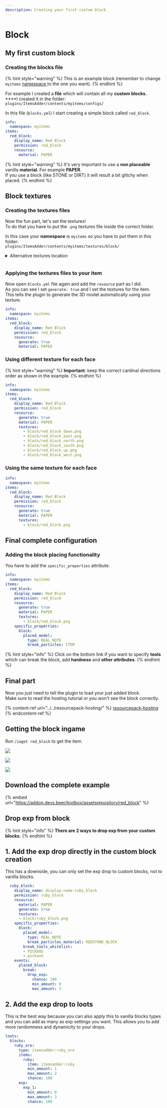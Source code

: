 ```yaml
---
description: Creating your first custom block
---
```


# Block

## My first custom block

### Creating the blocks file

{% hint style="warning" %}
This is an example block (remember to change `myitems` [namespace ](../basic-concepts/namespace.md)to the one you want).
{% endhint %}

For example I created a **file** which will contain all my **custom blocks.**\
****I created it in the folder: `plugins/ItemsAdder/contents/myitems/configs/`

In this file (`blocks.yml`) I start creating a simple block called `red_block`.

```yaml
info:
  namespace: myitems
items:
  red_block:
    display_name: Red Block
    permission: red_block
    resource:
      material: PAPER
```

{% hint style="warning" %}
It's very important to use a **non placeable** vanilla **material**. For example **PAPER**.\
If you use a block (like STONE or DIRT) it will result a bit glitchy when placed.
{% endhint %}

## Block textures

### Creating the textures files

Now the fun part, let's set the textures!\
To do that you have to put the `.png` textures file inside the correct folder.

In this case your **namespace** is `myitems` so you have to put them in this folder:\
`plugins/ItemsAdder/contents/myitems/textures/block/`

<details>

<summary>Alternative textures location</summary>

Alternatively you can put them in this folder too:\
`plugins/ItemsAdder/contents/myitems/resourcepack/assets/myitems/textures/block/`

Read more here: [folders structure](../contents-folders-structure.md)

</details>

<figure><img src="../../../.gitbook/assets/red_block_textures_preview.png" alt=""><figcaption></figcaption></figure>

### Applying the textures files to your item

Now open `blocks.yml` file again and add the `resource` part as I did.\
As you can see I set `generate: true` and I set the textures for the item.\
This tells the plugin to generate the 3D model automatically using your texture.

```yaml
info:
  namespace: myitems
items:
  red_block:
    display_name: Red Block
    permission: red_block
    resource:
      generate: true
      material: PAPER
```

### Using different texture for each face

{% hint style="warning" %}
**Important**: keep the correct cardinal directions order as shown in the example.
{% endhint %}

```yaml
info:
  namespace: myitems
items:
  red_block:
    display_name: Red Block
    permission: red_block
    resource:
      generate: true
      material: PAPER
      textures:
        - block/red_block_down.png
        - block/red_block_east.png
        - block/red_block_north.png
        - block/red_block_south.png
        - block/red_block_up.png
        - block/red_block_west.png
```

### Using the same texture for each face

```yaml
info:
  namespace: myitems
items:
  red_block:
    display_name: Red Block
    permission: red_block
    resource:
      generate: true
      material: PAPER
      textures:
        - block/red_block.png
```

## Final complete configuration

### Adding the block placing functionality

You have to add the `specific_properties` attribute.

```yaml
info:
  namespace: myitems
items:
  red_block:
    display_name: Red Block
    permission: red_block
    resource:
      generate: true
      material: PAPER
      textures:
        - block/red_block.png
    specific_properties:
      block:
        placed_model:
          type: REAL_NOTE
          break_particles: ITEM
```

{% hint style="info" %}
Click on the bottom link if you want to specify **tools** which can break the block, add **hardness** and **other attributes**.
{% endhint %}

## Final part

Now you just need to tell the plugin to load your just added block.\
Make sure to read the hosting tutorial or you won't see the block correctly.

{% content-ref url="../../resourcepack-hosting/" %}
[resourcepack-hosting](../../resourcepack-hosting/)
{% endcontent-ref %}

## Getting the block ingame

Run `/iaget red_block` to get the item.

![](../../../.gitbook/assets/image\_\(92\).png)

![](../../../.gitbook/assets/image\_\(91\).png)

![](../../../.gitbook/assets/image\_\(93\).png)

## Download the complete example&#x20;

{% embed url="https://addon.devs.beer/toolbox/assetsrepository/red_block" %}

## Drop exp from block

{% hint style="info" %}
**There are 2 ways to drop exp from your custom blocks.**
{% endhint %}

## 1. Add the exp drop directly in the custom block creation

This has a downside, you can only set the exp drop to custom blocks, not to vanilla blocks.

```yaml
  ruby_block:
    display_name: display-name-ruby_block
    permission: ruby_block
    resource:
      material: PAPER
      generate: true
      textures:
      - block/ruby_block.png
    specific_properties:
      block:
        placed_model:
          type: REAL_NOTE
          break_particles_material: REDSTONE_BLOCK
        break_tools_whitelist:
        - PICKAXE
        - pickaxe
    events:
      placed_block:
        break:
          drop_exp:
            chance: 100
            min_amount: 0
            max_amount: 3
```

## 2. Add the exp drop to loots

This is the best way because you can also apply this to vanilla blocks types and you can add as many as exp settings you want. This allows you to add more randomness and dynamicity to your drops.

```yaml
loots:
  blocks:
    ruby_ore:
      type: itemsadder:ruby_ore
      items:
        ruby:
          item: itemsadder:ruby
          min_amount: 1
          max_amount: 2
          chance: 100
      exp:
        exp_1:
          min_amount: 0
          max_amount: 3
          chance: 100
```
